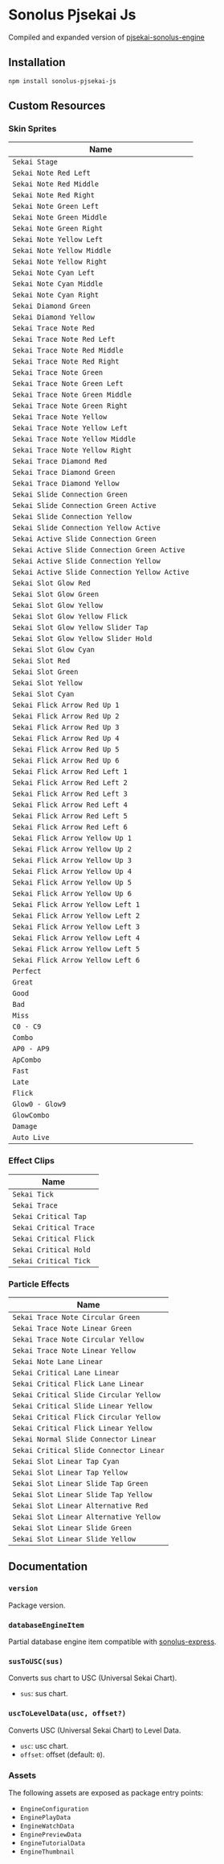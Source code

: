 # Sonolus Pjsekai Js

Compiled and expanded version of [pjsekai-sonolus-engine](https://github.com/NonSpicyBurrito/sonolus-pjsekai-engine)

## Installation

```
npm install sonolus-pjsekai-js
```

## Custom Resources

### Skin Sprites

| Name                                          |
| --------------------------------------------- |
| `Sekai Stage`                                 |
| `Sekai Note Red Left`                         |
| `Sekai Note Red Middle`                       |
| `Sekai Note Red Right`                        |
| `Sekai Note Green Left`                       |
| `Sekai Note Green Middle`                     |
| `Sekai Note Green Right`                      |
| `Sekai Note Yellow Left`                      |
| `Sekai Note Yellow Middle`                    |
| `Sekai Note Yellow Right`                     |
| `Sekai Note Cyan Left`                        |
| `Sekai Note Cyan Middle`                      |
| `Sekai Note Cyan Right`                       |
| `Sekai Diamond Green`                         |
| `Sekai Diamond Yellow`                        |
| `Sekai Trace Note Red`                        |
| `Sekai Trace Note Red Left`                   |
| `Sekai Trace Note Red Middle`                 |
| `Sekai Trace Note Red Right`                  |
| `Sekai Trace Note Green`                      |
| `Sekai Trace Note Green Left`                 |
| `Sekai Trace Note Green Middle`               |
| `Sekai Trace Note Green Right`                |
| `Sekai Trace Note Yellow`                     |
| `Sekai Trace Note Yellow Left`                |
| `Sekai Trace Note Yellow Middle`              |
| `Sekai Trace Note Yellow Right`               |
| `Sekai Trace Diamond Red`                     |
| `Sekai Trace Diamond Green`                   |
| `Sekai Trace Diamond Yellow`                  |
| `Sekai Slide Connection Green`                |
| `Sekai Slide Connection Green Active`         |
| `Sekai Slide Connection Yellow`               |
| `Sekai Slide Connection Yellow Active`        |
| `Sekai Active Slide Connection Green`         |
| `Sekai Active Slide Connection Green Active`  |
| `Sekai Active Slide Connection Yellow`        |
| `Sekai Active Slide Connection Yellow Active` |
| `Sekai Slot Glow Red`                         |
| `Sekai Slot Glow Green`                       |
| `Sekai Slot Glow Yellow`                      |
| `Sekai Slot Glow Yellow Flick`                |
| `Sekai Slot Glow Yellow Slider Tap`           |
| `Sekai Slot Glow Yellow Slider Hold`          |
| `Sekai Slot Glow Cyan`                        |
| `Sekai Slot Red`                              |
| `Sekai Slot Green`                            |
| `Sekai Slot Yellow`                           |
| `Sekai Slot Cyan`                             |
| `Sekai Flick Arrow Red Up 1`                  |
| `Sekai Flick Arrow Red Up 2`                  |
| `Sekai Flick Arrow Red Up 3`                  |
| `Sekai Flick Arrow Red Up 4`                  |
| `Sekai Flick Arrow Red Up 5`                  |
| `Sekai Flick Arrow Red Up 6`                  |
| `Sekai Flick Arrow Red Left 1`                |
| `Sekai Flick Arrow Red Left 2`                |
| `Sekai Flick Arrow Red Left 3`                |
| `Sekai Flick Arrow Red Left 4`                |
| `Sekai Flick Arrow Red Left 5`                |
| `Sekai Flick Arrow Red Left 6`                |
| `Sekai Flick Arrow Yellow Up 1`               |
| `Sekai Flick Arrow Yellow Up 2`               |
| `Sekai Flick Arrow Yellow Up 3`               |
| `Sekai Flick Arrow Yellow Up 4`               |
| `Sekai Flick Arrow Yellow Up 5`               |
| `Sekai Flick Arrow Yellow Up 6`               |
| `Sekai Flick Arrow Yellow Left 1`             |
| `Sekai Flick Arrow Yellow Left 2`             |
| `Sekai Flick Arrow Yellow Left 3`             |
| `Sekai Flick Arrow Yellow Left 4`             |
| `Sekai Flick Arrow Yellow Left 5`             |
| `Sekai Flick Arrow Yellow Left 6`             |
| `Perfect`                                     |
| `Great`                                       |
| `Good`                                        |
| `Bad`                                         |
| `Miss`                                        |
| `C0 - C9`                                     |
| `Combo`                                       |
| `AP0 - AP9`                                   |
| `ApCombo`                                     |
| `Fast`                                        |
| `Late`                                        |
| `Flick`                                       |
| `Glow0 - Glow9`                               |
| `GlowCombo`                                   |
| `Damage`                                      |
| `Auto Live`                                   |

### Effect Clips

| Name                   |
| ---------------------- |
| `Sekai Tick`           |
| `Sekai Trace`          |
| `Sekai Critical Tap`   |
| `Sekai Critical Trace` |
| `Sekai Critical Flick` |
| `Sekai Critical Hold`  |
| `Sekai Critical Tick`  |

### Particle Effects

| Name                                    |
| --------------------------------------- |
| `Sekai Trace Note Circular Green`       |
| `Sekai Trace Note Linear Green`         |
| `Sekai Trace Note Circular Yellow`      |
| `Sekai Trace Note Linear Yellow`        |
| `Sekai Note Lane Linear`                |
| `Sekai Critical Lane Linear`            |
| `Sekai Critical Flick Lane Linear`      |
| `Sekai Critical Slide Circular Yellow`  |
| `Sekai Critical Slide Linear Yellow`    |
| `Sekai Critical Flick Circular Yellow`  |
| `Sekai Critical Flick Linear Yellow`    |
| `Sekai Normal Slide Connector Linear`   |
| `Sekai Critical Slide Connector Linear` |
| `Sekai Slot Linear Tap Cyan`            |
| `Sekai Slot Linear Tap Yellow`          |
| `Sekai Slot Linear Slide Tap Green`     |
| `Sekai Slot Linear Slide Tap Yellow`    |
| `Sekai Slot Linear Alternative Red`     |
| `Sekai Slot Linear Alternative Yellow`  |
| `Sekai Slot Linear Slide Green`         |
| `Sekai Slot Linear Slide Yellow`        |

## Documentation

### `version`

Package version.

### `databaseEngineItem`

Partial database engine item compatible with [sonolus-express](https://github.com/NonSpicyBurrito/sonolus-express).

### `susToUSC(sus)`

Converts sus chart to USC (Universal Sekai Chart).

- `sus`: sus chart.

### `uscToLevelData(usc, offset?)`

Converts USC (Universal Sekai Chart) to Level Data.

- `usc`: usc chart.
- `offset`: offset (default: `0`).

### Assets

The following assets are exposed as package entry points:

- `EngineConfiguration`
- `EnginePlayData`
- `EngineWatchData`
- `EnginePreviewData`
- `EngineTutorialData`
- `EngineThumbnail`
